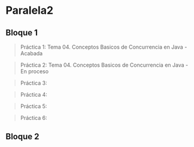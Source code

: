 # Paralela2

## Bloque 1

> Práctica 1: Tema 04. Conceptos Basicos de Concurrencia en Java - Acabada

> Práctica 2: Tema 04. Conceptos Basicos de Concurrencia en Java - En proceso

> Práctica 3:

> Práctica 4:

> Práctica 5:

> Práctica 6:



## Bloque 2
